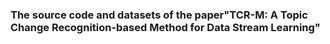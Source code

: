 ### The source code and datasets of the paper"TCR-M: A Topic Change Recognition-based Method for Data Stream Learning" 

